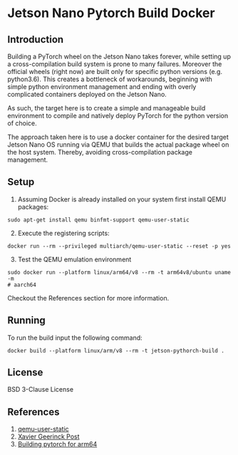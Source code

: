 # Jetson Nano Pytorch Build Docker

## Introduction

Building a PyTorch wheel on the Jetson Nano takes forever, while setting up a cross-compilation build system is prone to many failures. Moreover the official wheels (right now) are built only for specific python versions (e.g. python3.6). This creates a bottleneck of workarounds, beginning with simple python environment management and ending with overly complicated containers deployed on the Jetson Nano.

As such, the target here is to create a simple and manageable build environment to compile and natively deploy PyTorch for the python version of choice.

The approach taken here is to use a docker container for the desired target Jetson Nano OS running via QEMU that builds the actual package wheel on the host system. Thereby, avoiding cross-compilation package management.

## Setup

1. Assuming Docker is already installed on your system first install QEMU packages:

  ```
  sudo apt-get install qemu binfmt-support qemu-user-static
  ```
2. Execute the registering scripts:
  ```
  docker run --rm --privileged multiarch/qemu-user-static --reset -p yes
  ```
3. Test the QEMU emulation environment

  ```
  sudo docker run --platform linux/arm64/v8 --rm -t arm64v8/ubuntu uname -m
  # aarch64
  ```

Checkout the References section for more information.

## Running

To run the build input the following command:
  ```
  docker build --platform linux/arm/v8 --rm -t jetson-pythorch-build .
  ```

## License

BSD 3-Clause License

## References
1. [qemu-user-static](https://github.com/multiarch/qemu-user-static)
2. [Xavier Geerinck Post](https://xaviergeerinck.com/post/2021/11/25/infrastructure-nvidia-ai-nvidia-building-pytorch)
3. [Building pytorch for arm64](https://github.com/soerensen3/buildx-pytorch-jetson)
